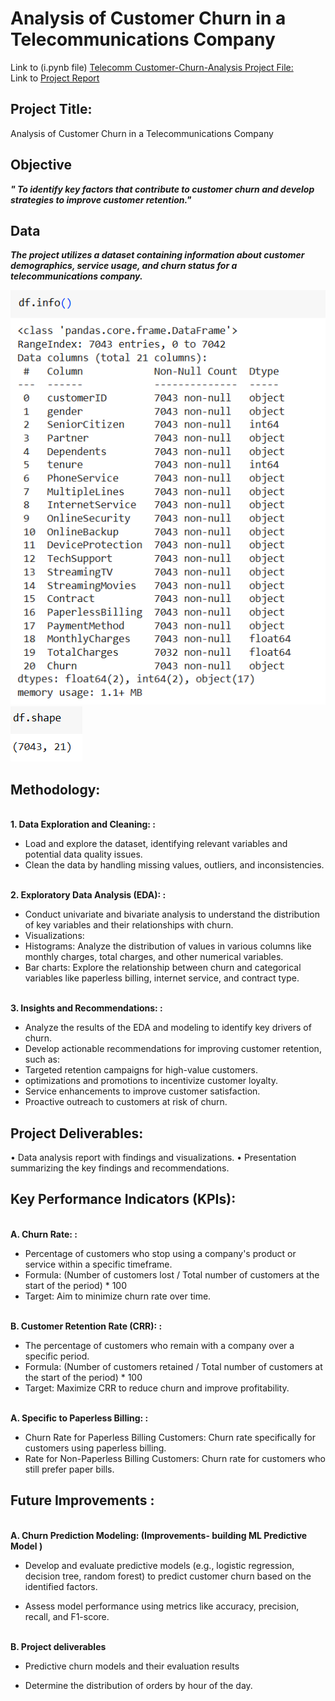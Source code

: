 # Analysis of Customer Churn in a Telecommunications Company

Link to (i.pynb file) <a href="https://colab.research.google.com/drive/1rmcuJKS5YLlgjtRknHP6wlqjXln7EziW?usp=sharing">Telecomm Customer-Churn-Analysis Project File:</a>
<br>Link to <a href="https://drive.google.com/file/d/16zIyi1RdVd6az5AKbJ_epE11XVEd4oqo/view?usp=sharing">Project Report</a></br>

## **Project Title:**
Analysis of Customer Churn in a Telecommunications Company

## **Objective**
<b><i>" To identify key factors that contribute to customer churn and develop strategies to improve customer retention."</i></b>

## **Data**
<b><i> The project utilizes a dataset containing information about customer demographics, service usage, and churn status for a telecommunications company.</i></b>

![Alt text of the image]( https://github.com/Sparsh-Dwivedi/Customer-Churn-Analysis/blob/main/Report%20visualizations/Dataset%20info.png)
![Alt text of the image]( https://github.com/Sparsh-Dwivedi/Customer-Churn-Analysis/blob/main/Report%20visualizations/Dataset%20shape.png)

## **Methodology:**

<br><b>1. Data Exploration and Cleaning: :</b></br>
*	Load and explore the dataset, identifying relevant variables and potential data quality issues.
*	Clean the data by handling missing values, outliers, and inconsistencies.

<br><b>2. Exploratory Data Analysis (EDA): :</b></br>
*	Conduct univariate and bivariate analysis to understand the distribution of key variables and their relationships with churn.
*	Visualizations: 
*	Histograms: Analyze the distribution of values in various columns like monthly charges, total charges, and other numerical variables.
*	Bar charts: Explore the relationship between churn and categorical variables like paperless billing, internet service, and contract type.

<br><b>3.  Insights and Recommendations: :</b></br>
*	Analyze the results of the EDA and modeling to identify key drivers of churn.
*	Develop actionable recommendations for improving customer retention, such as: 
*	Targeted retention campaigns for high-value customers.
*	optimizations and promotions to incentivize customer loyalty.
*	Service enhancements to improve customer satisfaction.
*	Proactive outreach to customers at risk of churn.

## **Project Deliverables:**
•	Data analysis report with findings and visualizations.
•	Presentation summarizing the key findings and recommendations.

## **Key Performance Indicators (KPIs):**

<br><b>A. Churn Rate: :</b></br>
* Percentage of customers who stop using a company's product or service within a specific timeframe.
* Formula: (Number of customers lost / Total number of customers at the start of the period) * 100
*  Target: Aim to minimize churn rate over time.

<br><b>B. Customer Retention Rate (CRR): :</b></br>
* The percentage of customers who remain with a company over a specific period.
*	Formula: (Number of customers retained / Total number of customers at the start of the period) * 100
*	Target: Maximize CRR to reduce churn and improve profitability.

<br><b>A. Specific to Paperless Billing: :</b></br>
*	Churn Rate for Paperless Billing Customers: Churn rate specifically for customers using paperless billing.
*	Rate for Non-Paperless Billing Customers: Churn rate for customers who still prefer paper bills.

## **Future Improvements :**

<br><b>A. Churn Prediction Modeling: (Improvements- building ML Predictive Model )</br></b>

*	Develop and evaluate predictive models (e.g., logistic regression, decision tree, random forest) to predict customer churn based on the identified factors.

* Assess model performance using metrics like accuracy, precision, recall, and F1-score.

<br><b>B. Project deliverables</br></b>

*	Predictive churn models and their evaluation results

*	Determine the distribution of orders by hour of the day.




